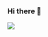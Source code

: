 ### Hi there 👋

<img src="https://img.shields.io/badge/Vimeo-#1AB7EA?style=flat-square&logo=Velog&logoColor=white&labelColor=green"/>

